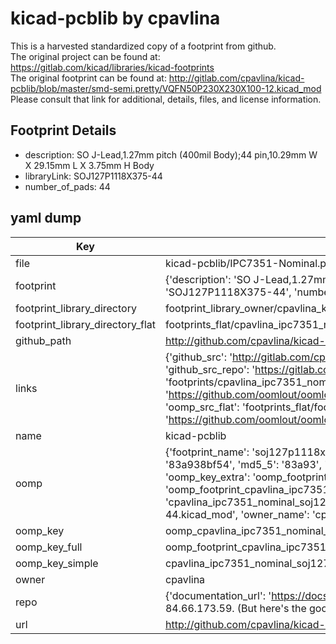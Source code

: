 # kicad-pcblib by cpavlina  
This is a harvested standardized copy of a footprint from github.  
The original project can be found at:  
https://gitlab.com/kicad/libraries/kicad-footprints  
The original footprint can be found at:
http://gitlab.com/cpavlina/kicad-pcblib/blob/master/smd-semi.pretty/VQFN50P230X230X100-12.kicad_mod
Please consult that link for additional, details, files, and license information.  
## Footprint Details
* description: SO J-Lead,1.27mm pitch (400mil Body);44 pin,10.29mm W X 29.15mm L X 3.75mm H Body  
* libraryLink: SOJ127P1118X375-44  
* number_of_pads: 44  
## yaml dump  
| Key | Value |  
| --- | --- |  
| file | kicad-pcblib/IPC7351-Nominal.pretty/SOJ127P1118X375-44.kicad_mod |  
| footprint | {'description': 'SO J-Lead,1.27mm pitch (400mil Body);44 pin,10.29mm W X 29.15mm L X 3.75mm H Body', 'libraryLink': 'SOJ127P1118X375-44', 'number_of_pads': 44} |  
| footprint_library_directory | footprint_library_owner/cpavlina_kicad-pcblib |  
| footprint_library_directory_flat | footprints_flat/cpavlina_ipc7351_nominal_soj127p1118x375_44/working |  
| github_path | http://github.com/cpavlina/kicad-pcblib/blob/master/IPC7351-Nominal.pretty/SOJ127P1118X375-44.kicad_mod |  
| links | {'github_src': 'http://gitlab.com/cpavlina/kicad-pcblib/blob/master/smd-semi.pretty/VQFN50P230X230X100-12.kicad_mod', 'github_src_repo': 'https://gitlab.com/kicad/libraries/kicad-footprints', 'oomp_bot': 'footprints/cpavlina_ipc7351_nominal_soj127p1118x375_44/working', 'oomp_bot_github': 'https://github.com/oomlout/oomlout_oomp_footprint_bot/tree/main/footprints/cpavlina_ipc7351_nominal_soj127p1118x375_44/working', 'oomp_src_flat': 'footprints_flat/footprints_flat/cpavlina_ipc7351_nominal_soj127p1118x375_44/working', 'oomp_src_flat_github': 'https://github.com/oomlout/oomlout_oomp_footprint_src/tree/main/footprints_flat/cpavlina_ipc7351_nominal_soj127p1118x375_44/working'} |  
| name | kicad-pcblib |  
| oomp | {'footprint_name': 'soj127p1118x375_44', 'library_name': 'ipc7351_nominal', 'md5': '83a938bf54170f3afc97ae273fca8415', 'md5_10': '83a938bf54', 'md5_5': '83a93', 'md5_6': '83a938', 'oomp_key': 'oomp_cpavlina_ipc7351_nominal_soj127p1118x375_44', 'oomp_key_extra': 'oomp_footprint_cpavlina_ipc7351_nominal_soj127p1118x375_44', 'oomp_key_full': 'oomp_footprint_cpavlina_ipc7351_nominal_soj127p1118x375_44_83a938', 'oomp_key_simple': 'cpavlina_ipc7351_nominal_soj127p1118x375_44', 'original_filename': 'kicad-pcblib/IPC7351-Nominal.pretty/SOJ127P1118X375-44.kicad_mod', 'owner_name': 'cpavlina'} |  
| oomp_key | oomp_cpavlina_ipc7351_nominal_soj127p1118x375_44 |  
| oomp_key_full | oomp_footprint_cpavlina_ipc7351_nominal_soj127p1118x375_44 |  
| oomp_key_simple | cpavlina_ipc7351_nominal_soj127p1118x375_44 |  
| owner | cpavlina |  
| repo | {'documentation_url': 'https://docs.github.com/rest/overview/resources-in-the-rest-api#rate-limiting', 'message': "API rate limit exceeded for 84.66.173.59. (But here's the good news: Authenticated requests get a higher rate limit. Check out the documentation for more details.)"} |  
| url | http://github.com/cpavlina/kicad-pcblib |  

